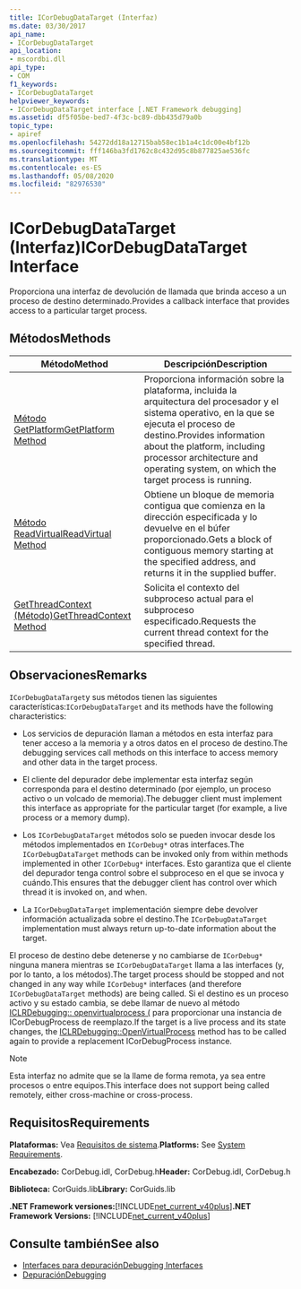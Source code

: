 ```yaml
---
title: ICorDebugDataTarget (Interfaz)
ms.date: 03/30/2017
api_name:
- ICorDebugDataTarget
api_location:
- mscordbi.dll
api_type:
- COM
f1_keywords:
- ICorDebugDataTarget
helpviewer_keywords:
- ICorDebugDataTarget interface [.NET Framework debugging]
ms.assetid: df5f05be-bed7-4f3c-bc89-dbb435d79a0b
topic_type:
- apiref
ms.openlocfilehash: 54272dd18a12715bab58ec1b1a4c1dc00e4bf12b
ms.sourcegitcommit: fff146ba3fd1762c8c432d95c8b877825ae536fc
ms.translationtype: MT
ms.contentlocale: es-ES
ms.lasthandoff: 05/08/2020
ms.locfileid: "82976530"
---
```

# <a name="icordebugdatatarget-interface"></a><span data-ttu-id="c9278-102">ICorDebugDataTarget (Interfaz)</span><span class="sxs-lookup"><span data-stu-id="c9278-102">ICorDebugDataTarget Interface</span></span>
<span data-ttu-id="c9278-103">Proporciona una interfaz de devolución de llamada que brinda acceso a un proceso de destino determinado.</span><span class="sxs-lookup"><span data-stu-id="c9278-103">Provides a callback interface that provides access to a particular target process.</span></span>  
  
## <a name="methods"></a><span data-ttu-id="c9278-104">Métodos</span><span class="sxs-lookup"><span data-stu-id="c9278-104">Methods</span></span>  
  
|<span data-ttu-id="c9278-105">Método</span><span class="sxs-lookup"><span data-stu-id="c9278-105">Method</span></span>|<span data-ttu-id="c9278-106">Descripción</span><span class="sxs-lookup"><span data-stu-id="c9278-106">Description</span></span>|  
|------------|-----------------|  
|[<span data-ttu-id="c9278-107">Método GetPlatform</span><span class="sxs-lookup"><span data-stu-id="c9278-107">GetPlatform Method</span></span>](icordebugdatatarget-getplatform-method.md)|<span data-ttu-id="c9278-108">Proporciona información sobre la plataforma, incluida la arquitectura del procesador y el sistema operativo, en la que se ejecuta el proceso de destino.</span><span class="sxs-lookup"><span data-stu-id="c9278-108">Provides information about the platform, including processor architecture and operating system, on which the target process is running.</span></span>|  
|[<span data-ttu-id="c9278-109">Método ReadVirtual</span><span class="sxs-lookup"><span data-stu-id="c9278-109">ReadVirtual Method</span></span>](icordebugdatatarget-readvirtual-method.md)|<span data-ttu-id="c9278-110">Obtiene un bloque de memoria contigua que comienza en la dirección especificada y lo devuelve en el búfer proporcionado.</span><span class="sxs-lookup"><span data-stu-id="c9278-110">Gets a block of contiguous memory starting at the specified address, and returns it in the supplied buffer.</span></span>|  
|[<span data-ttu-id="c9278-111">GetThreadContext (Método)</span><span class="sxs-lookup"><span data-stu-id="c9278-111">GetThreadContext Method</span></span>](icordebugdatatarget-getthreadcontext-method.md)|<span data-ttu-id="c9278-112">Solicita el contexto del subproceso actual para el subproceso especificado.</span><span class="sxs-lookup"><span data-stu-id="c9278-112">Requests the current thread context for the specified thread.</span></span>|  
  
## <a name="remarks"></a><span data-ttu-id="c9278-113">Observaciones</span><span class="sxs-lookup"><span data-stu-id="c9278-113">Remarks</span></span>  
 <span data-ttu-id="c9278-114">`ICorDebugDataTarget`y sus métodos tienen las siguientes características:</span><span class="sxs-lookup"><span data-stu-id="c9278-114">`ICorDebugDataTarget` and its methods have the following characteristics:</span></span>  
  
- <span data-ttu-id="c9278-115">Los servicios de depuración llaman a métodos en esta interfaz para tener acceso a la memoria y a otros datos en el proceso de destino.</span><span class="sxs-lookup"><span data-stu-id="c9278-115">The debugging services call methods on this interface to access memory and other data in the target process.</span></span>  
  
- <span data-ttu-id="c9278-116">El cliente del depurador debe implementar esta interfaz según corresponda para el destino determinado (por ejemplo, un proceso activo o un volcado de memoria).</span><span class="sxs-lookup"><span data-stu-id="c9278-116">The debugger client must implement this interface as appropriate for the particular target (for example, a live process or a memory dump).</span></span>  
  
- <span data-ttu-id="c9278-117">Los `ICorDebugDataTarget` métodos solo se pueden invocar desde los métodos implementados en `ICorDebug*` otras interfaces.</span><span class="sxs-lookup"><span data-stu-id="c9278-117">The `ICorDebugDataTarget` methods can be invoked only from within methods implemented in other `ICorDebug*` interfaces.</span></span> <span data-ttu-id="c9278-118">Esto garantiza que el cliente del depurador tenga control sobre el subproceso en el que se invoca y cuándo.</span><span class="sxs-lookup"><span data-stu-id="c9278-118">This ensures that the debugger client has control over which thread it is invoked on, and when.</span></span>  
  
- <span data-ttu-id="c9278-119">La `ICorDebugDataTarget` implementación siempre debe devolver información actualizada sobre el destino.</span><span class="sxs-lookup"><span data-stu-id="c9278-119">The `ICorDebugDataTarget` implementation must always return up-to-date information about the target.</span></span>  
  
 <span data-ttu-id="c9278-120">El proceso de destino debe detenerse y no cambiarse de `ICorDebug*` ninguna manera mientras se `ICorDebugDataTarget` llama a las interfaces (y, por lo tanto, a los métodos).</span><span class="sxs-lookup"><span data-stu-id="c9278-120">The target process should be stopped and not changed in any way while `ICorDebug*` interfaces (and therefore `ICorDebugDataTarget` methods) are being called.</span></span> <span data-ttu-id="c9278-121">Si el destino es un proceso activo y su estado cambia, se debe llamar de nuevo al método [ICLRDebugging:: openvirtualprocess (](iclrdebugging-openvirtualprocess-method.md) para proporcionar una instancia de ICorDebugProcess de reemplazo.</span><span class="sxs-lookup"><span data-stu-id="c9278-121">If the target is a live process and its state changes, the [ICLRDebugging::OpenVirtualProcess](iclrdebugging-openvirtualprocess-method.md) method has to be called again to provide a replacement ICorDebugProcess instance.</span></span>  
  
> [!NOTE]
> <span data-ttu-id="c9278-122">Esta interfaz no admite que se la llame de forma remota, ya sea entre procesos o entre equipos.</span><span class="sxs-lookup"><span data-stu-id="c9278-122">This interface does not support being called remotely, either cross-machine or cross-process.</span></span>  
  
## <a name="requirements"></a><span data-ttu-id="c9278-123">Requisitos</span><span class="sxs-lookup"><span data-stu-id="c9278-123">Requirements</span></span>  
 <span data-ttu-id="c9278-124">**Plataformas:** Vea [Requisitos de sistema](../../get-started/system-requirements.md).</span><span class="sxs-lookup"><span data-stu-id="c9278-124">**Platforms:** See [System Requirements](../../get-started/system-requirements.md).</span></span>  
  
 <span data-ttu-id="c9278-125">**Encabezado:** CorDebug.idl, CorDebug.h</span><span class="sxs-lookup"><span data-stu-id="c9278-125">**Header:** CorDebug.idl, CorDebug.h</span></span>  
  
 <span data-ttu-id="c9278-126">**Biblioteca:** CorGuids.lib</span><span class="sxs-lookup"><span data-stu-id="c9278-126">**Library:** CorGuids.lib</span></span>  
  
 <span data-ttu-id="c9278-127">**.NET Framework versiones:**[!INCLUDE[net_current_v40plus](../../../../includes/net-current-v40plus-md.md)]</span><span class="sxs-lookup"><span data-stu-id="c9278-127">**.NET Framework Versions:** [!INCLUDE[net_current_v40plus](../../../../includes/net-current-v40plus-md.md)]</span></span>  
  
## <a name="see-also"></a><span data-ttu-id="c9278-128">Consulte también</span><span class="sxs-lookup"><span data-stu-id="c9278-128">See also</span></span>

- [<span data-ttu-id="c9278-129">Interfaces para depuración</span><span class="sxs-lookup"><span data-stu-id="c9278-129">Debugging Interfaces</span></span>](debugging-interfaces.md)
- [<span data-ttu-id="c9278-130">Depuración</span><span class="sxs-lookup"><span data-stu-id="c9278-130">Debugging</span></span>](index.md)
